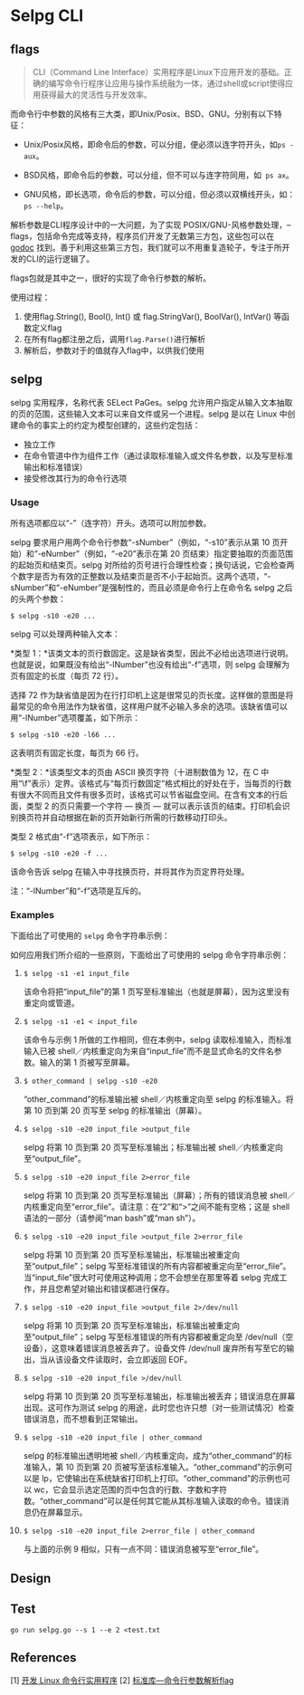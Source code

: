 # Selpg CLI

## flags

> CLI（Command Line Interface）实用程序是Linux下应用开发的基础。正确的编写命令行程序让应用与操作系统融为一体，通过shell或script使得应用获得最大的灵活性与开发效率。

而命令行中参数的风格有三大类，即Unix/Posix、BSD、GNU。分别有以下特征：

- Unix/Posix风格，即命令后的参数，可以分组，便必须以连字符开头，如`ps -aux`。

- BSD风格，即命令后的参数，可以分组，但不可以与连字符同用，如` ps ax`。

- GNU风格，即长选项，命令后的参数，可以分组，但必须以双横线开头，如：`ps --help`。

解析参数是CLI程序设计中的一大问题，为了实现 POSIX/GNU-风格参数处理，–flags，包括命令完成等支持，程序员们开发了无数第三方包，这些包可以在 [godoc](https://godoc.org/) 找到。善于利用这些第三方包，我们就可以不用重复造轮子，专注于所开发的CLI的运行逻辑了。

flags包就是其中之一，很好的实现了命令行参数的解析。

使用过程：

1. 使用flag.String(), Bool(), Int() 或 flag.StringVar(), BoolVar(), IntVar() 等函数定义flag
2. 在所有flag都注册之后，调用`flag.Parse()`进行解析
3. 解析后，参数对于的值就存入flag中，以供我们使用



## selpg

selpg 实用程序，名称代表 SELect PaGes。selpg 允许用户指定从输入文本抽取的页的范围，这些输入文本可以来自文件或另一个进程。selpg 是以在 Linux 中创建命令的事实上的约定为模型创建的，这些约定包括：

- 独立工作
- 在命令管道中作为组件工作（通过读取标准输入或文件名参数，以及写至标准输出和标准错误）
- 接受修改其行为的命令行选项

### Usage

所有选项都应以“-”（连字符）开头。选项可以附加参数。

selpg 要求用户用两个命令行参数“-sNumber”（例如，“-s10”表示从第 10  页开始）和“-eNumber”（例如，“-e20”表示在第 20 页结束）指定要抽取的页面范围的起始页和结束页。selpg  对所给的页号进行合理性检查；换句话说，它会检查两个数字是否为有效的正整数以及结束页是否不小于起始页。这两个选项，“-sNumber”和“-eNumber”是强制性的，而且必须是命令行上在命令名  selpg 之后的头两个参数：       

```shell
$ selpg -s10 -e20 ...
```



selpg 可以处理两种输入文本：       

*类型 1：*该类文本的页行数固定。这是缺省类型，因此不必给出选项进行说明。也就是说，如果既没有给出“-lNumber”也没有给出“-f”选项，则 selpg 会理解为页有固定的长度（每页 72 行）。       

选择 72 作为缺省值是因为在行打印机上这是很常见的页长度。这样做的意图是将最常见的命令用法作为缺省值，这样用户就不必输入多余的选项。该缺省值可以用“-lNumber”选项覆盖，如下所示：

```
$ selpg -s10 -e20 -l66 ...
```

这表明页有固定长度，每页为 66 行。

*类型 2：*该类型文本的页由 ASCII 换页字符（十进制数值为 12，在 C  中用“\f”表示）定界。该格式与“每页行数固定”格式相比的好处在于，当每页的行数有很大不同而且文件有很多页时，该格式可以节省磁盘空间。在含有文本的行后面，类型  2 的页只需要一个字符 ― 换页 ― 就可以表示该页的结束。打印机会识别换页符并自动根据在新的页开始新行所需的行数移动打印头。    

类型 2 格式由“-f”选项表示，如下所示：

```
$ selpg -s10 -e20 -f ...
```

该命令告诉 selpg 在输入中寻找换页符，并将其作为页定界符处理。

注：“-lNumber”和“-f”选项是互斥的。



### Examples

下面给出了可使用的 `selpg` 命令字符串示例：              

如何应用我们所介绍的一些原则，下面给出了可使用的 selpg 命令字符串示例：

1. `$ selpg -s1 -e1 input_file`

    该命令将把“input_file”的第 1 页写至标准输出（也就是屏幕），因为这里没有重定向或管道。
   
2. `$ selpg -s1 -e1 < input_file`

    该命令与示例 1 所做的工作相同，但在本例中，selpg 读取标准输入，而标准输入已被 shell／内核重定向为来自“input_file”而不是显式命名的文件名参数。输入的第 1 页被写至屏幕。

3. `$ other_command | selpg -s10 -e20`

    “other_command”的标准输出被 shell／内核重定向至 selpg 的标准输入。将第 10 页到第 20 页写至 selpg 的标准输出（屏幕）。

4. `$ selpg -s10 -e20 input_file >output_file`

    selpg 将第 10 页到第 20 页写至标准输出；标准输出被 shell／内核重定向至“output_file”。
    
5.  `$ selpg -s10 -e20 input_file 2>error_file`

    selpg 将第 10 页到第 20 页写至标准输出（屏幕）；所有的错误消息被 shell／内核重定向至“error_file”。请注意：在“2”和“>”之间不能有空格；这是 shell 语法的一部分（请参阅“man bash”或“man sh”）。
    
6.  `$ selpg -s10 -e20 input_file >output_file 2>error_file`

    selpg 将第 10 页到第 20 页写至标准输出，标准输出被重定向至“output_file”；selpg 写至标准错误的所有内容都被重定向至“error_file”。当“input_file”很大时可使用这种调用；您不会想坐在那里等着 selpg 完成工作，并且您希望对输出和错误都进行保存。
  
7.  `$ selpg -s10 -e20 input_file >output_file 2>/dev/null`

    selpg 将第 10 页到第 20 页写至标准输出，标准输出被重定向至“output_file”；selpg 写至标准错误的所有内容都被重定向至 /dev/null（空设备），这意味着错误消息被丢弃了。设备文件 /dev/null 废弃所有写至它的输出，当从该设备文件读取时，会立即返回 EOF。
    
8.  `$ selpg -s10 -e20 input_file >/dev/null`

    selpg 将第 10 页到第 20 页写至标准输出，标准输出被丢弃；错误消息在屏幕出现。这可作为测试 selpg 的用途，此时您也许只想（对一些测试情况）检查错误消息，而不想看到正常输出。
   
9.  `$ selpg -s10 -e20 input_file | other_command`

    selpg 的标准输出透明地被 shell／内核重定向，成为“other_command”的标准输入，第 10 页到第 20 页被写至该标准输入。“other_command”的示例可以是 lp，它使输出在系统缺省打印机上打印。“other_command”的示例也可以 wc，它会显示选定范围的页中包含的行数、字数和字符数。“other_command”可以是任何其它能从其标准输入读取的命令。错误消息仍在屏幕显示。
    
10. `$ selpg -s10 -e20 input_file 2>error_file | other_command`

    与上面的示例 9 相似，只有一点不同：错误消息被写至“error_file”。



## Design



## Test

`go run selpg.go --s 1 --e 2 <test.txt`


## References

[1] [开发 Linux 命令行实用程序](https://www.ibm.com/developerworks/cn/linux/shell/clutil/index.html)
[2] [标准库—命令行参数解析flag](http://blog.studygolang.com/2013/02/%E6%A0%87%E5%87%86%E5%BA%93-%E5%91%BD%E4%BB%A4%E8%A1%8C%E5%8F%82%E6%95%B0%E8%A7%A3%E6%9E%90flag/)

